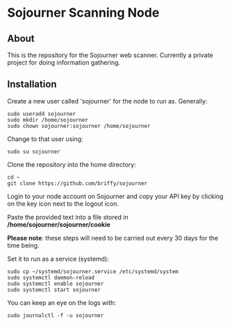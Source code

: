 # Sojourner Scanning Node

## About
This is the repository for the Sojourner web scanner.  Currently a private project for doing information gathering.

## Installation

Create a new user called 'sojourner' for the node to run as.  Generally:
```
sudo useradd sojourner
sudo mkdir /home/sojourner
sudo chown sojourner:sojourner /home/sojourner
```

Change to that user using:
```
sudo su sojourner
```

Clone the repository into the home directory:
```
cd ~
git clone https://github.com/briffy/sojourner
```

Login to your node account on Sojourner and copy your API key by clicking on the key icon next to the logout icon.

Paste the provided text into a file stored in **/home/sojourner/sojourner/cookie**

**Please note**:  these steps will need to be carried out every 30 days for the time being.

Set it to run as a service (systemd):
```
sudo cp ~/systemd/sojourner.service /etc/systemd/system
sudo systemctl daemon-reload
sudo systemctl enable sojourner
sudo systemctl start sojourner
```

You can keep an eye on the logs with:
```
sudo journalctl -f -u sojourner
```